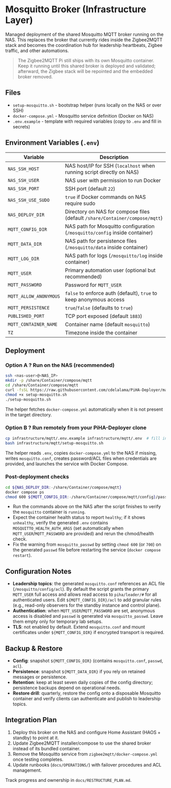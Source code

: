 # Mosquitto Broker (Infrastructure Layer)

Managed deployment of the shared Mosquitto MQTT broker running on the NAS. This replaces the broker that currently rides inside the Zigbee2MQTT stack and becomes the coordination hub for leadership heartbeats, Zigbee traffic, and other automations.

> The Zigbee2MQTT Pi still ships with its own Mosquitto container. Keep it running until this shared broker is deployed and validated; afterward, the Zigbee stack will be repointed and the embedded broker removed.

## Files
- `setup-mosquitto.sh` - bootstrap helper (runs locally on the NAS or over SSH)
- `docker-compose.yml` - Mosquitto service definition (Docker on NAS)
- `.env.example` - template with required variables (copy to `.env` and fill in secrets)

## Environment Variables (`.env`)
| Variable | Description |
|----------|-------------|
| `NAS_SSH_HOST` | NAS host/IP for SSH (`localhost` when running script directly on NAS) |
| `NAS_SSH_USER` | NAS user with permission to run Docker |
| `NAS_SSH_PORT` | SSH port (default `22`) |
| `NAS_SSH_USE_SUDO` | `true` if Docker commands on NAS require sudo |
| `NAS_DEPLOY_DIR` | Directory on NAS for compose files (default `/share/Container/compose/mqtt`) |
| `MQTT_CONFIG_DIR` | NAS path for Mosquitto configuration (`/mosquitto/config` inside container) |
| `MQTT_DATA_DIR` | NAS path for persistence files (`/mosquitto/data` inside container) |
| `MQTT_LOG_DIR` | NAS path for logs (`/mosquitto/log` inside container) |
| `MQTT_USER` | Primary automation user (optional but recommended) |
| `MQTT_PASSWORD` | Password for `MQTT_USER` |
| `MQTT_ALLOW_ANONYMOUS` | `false` to enforce auth (default), `true` to keep anonymous access |
| `MQTT_PERSISTENCE` | `true`/`false` (defaults to `true`) |
| `PUBLISHED_PORT` | TCP port exposed (default `1883`) |
| `MQTT_CONTAINER_NAME` | Container name (default `mosquitto`) |
| `TZ` | Timezone inside the container |

## Deployment
### Option A ? Run on the NAS (recommended)
```bash
ssh <nas-user>@<NAS_IP>
mkdir -p /share/Container/compose/mqtt
cd /share/Container/compose/mqtt
curl -fsSL https://raw.githubusercontent.com/cdelalama/PiHA-Deployer/main/infrastructure/mqtt/setup-mosquitto.sh -o setup-mosquitto.sh
chmod +x setup-mosquitto.sh
./setup-mosquitto.sh
```
The helper fetches `docker-compose.yml` automatically when it is not present in the target directory.

### Option B ? Run remotely from your PiHA-Deployer clone
```bash
cp infrastructure/mqtt/.env.example infrastructure/mqtt/.env  # fill in secrets
bash infrastructure/mqtt/setup-mosquitto.sh
```
The helper reads `.env`, copies `docker-compose.yml` to the NAS if missing, writes `mosquitto.conf`, creates password/ACL files when credentials are provided, and launches the service with Docker Compose.

### Post-deployment checks
```bash
cd ${NAS_DEPLOY_DIR:-/share/Container/compose/mqtt}
docker compose ps
chmod 600 ${MQTT_CONFIG_DIR:-/share/Container/compose/mqtt/config}/passwd
```
- Run the commands above on the NAS after the script finishes to verify the `mosquitto` container is `running`.
- Expect the container health status to report `healthy`; if it shows `unhealthy`, verify the generated `.env` contains `MOSQUITTO_HEALTH_AUTH_ARGS` (set automatically when `MQTT_USER`/`MQTT_PASSWORD` are provided) and rerun the chmod/health check.
- Fix the warning from `mosquitto_passwd` by setting `chmod 600` (or `700`) on the generated `passwd` file before restarting the service (`docker compose restart`).

## Configuration Notes
- **Leadership topics**: the generated `mosquitto.conf` references an ACL file (`/mosquitto/config/acl`). By default the script grants the primary `MQTT_USER` full access and allows read access to `piha/leader/#` for all authenticated users. Edit `${MQTT_CONFIG_DIR}/acl` to add granular rules (e.g., read-only observers for the standby instance and control plane).
- **Authentication**: when `MQTT_USER`/`MQTT_PASSWORD` are set, anonymous access is disabled and `passwd` is generated via `mosquitto_passwd`. Leave them empty only for temporary lab setups.
- **TLS**: not enabled by default. Extend `mosquitto.conf` and mount certificates under `${MQTT_CONFIG_DIR}` if encrypted transport is required.

## Backup & Restore
- **Config**: snapshot `${MQTT_CONFIG_DIR}` (contains `mosquitto.conf`, `passwd`, `acl`).
- **Persistence**: snapshot `${MQTT_DATA_DIR}` if you rely on retained messages or persistence.
- **Retention**: keep at least seven daily copies of the config directory; persistence backups depend on operational needs.
- **Restore drill**: quarterly, restore the config onto a disposable Mosquitto container and verify clients can authenticate and publish to leadership topics.

## Integration Plan
1. Deploy this broker on the NAS and configure Home Assistant (HAOS + standby) to point at it.
2. Update Zigbee2MQTT installer/compose to use the shared broker instead of its bundled container.
3. Remove the Mosquitto service from `zigbee2mqtt/docker-compose.yml` once testing completes.
4. Update runbooks (`docs/OPERATIONS/`) with failover procedures and ACL management.

Track progress and ownership in `docs/RESTRUCTURE_PLAN.md`.





